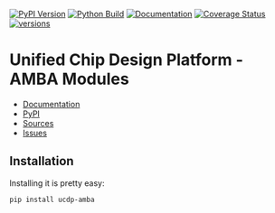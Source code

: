 [![PyPI Version](https://badge.fury.io/py/ucdp-amba.svg)](https://badge.fury.io/py/ucdp-amba)
[![Python Build](https://github.com/nbiotcloud/ucdp-amba/actions/workflows/main.yml/badge.svg)](https://github.com/nbiotcloud/ucdp-amba/actions/workflows/main.yml)
[![Documentation](https://readthedocs.org/projects/ucdp-amba/badge/?version=stable)](https://ucdp-amba.readthedocs.io/en/stable/)
[![Coverage Status](https://coveralls.io/repos/github/nbiotcloud/ucdp-amba/badge.svg?branch=main)](https://coveralls.io/github/nbiotcloud/ucdp-amba?branch=main)
[![versions](https://img.shields.io/pypi/pyversions/ucdp-amba.svg)](https://github.com/nbiotcloud/ucdp-amba)

# Unified Chip Design Platform - AMBA Modules

* [Documentation](https://ucdp-amba.readthedocs.io/en/stable/)
* [PyPI](https://pypi.org/project/ucdp-amba/)
* [Sources](https://github.com/nbiotcloud/ucdp-amba)
* [Issues](https://github.com/nbiotcloud/ucdp-amba/issues)

## Installation

Installing it is pretty easy:

```bash
pip install ucdp-amba
```
